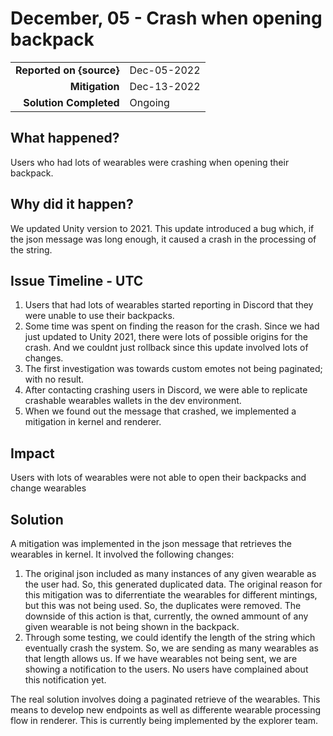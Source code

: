 # December, 05 - Crash when opening backpack

|                          |             |
| -----------------------: | :---------- |
| **Reported on {source}** | Dec-05-2022 |
|           **Mitigation** | Dec-13-2022 |
|   **Solution Completed** | Ongoing     |

## What happened?

Users who had lots of wearables were crashing when opening their backpack.

## Why did it happen?

We updated Unity version to 2021. This update introduced a bug which, if the json message was long enough, it caused a crash in the processing of the string. 

## Issue Timeline - UTC

1. Users that had lots of wearables started reporting in Discord that they were unable to use their backpacks.
2. Some time was spent on finding the reason for the crash. Since we had just updated to Unity 2021, there were lots of possible origins for the crash. And we couldnt just rollback since this update involved lots of changes.
3. The first investigation was towards custom emotes not being paginated; with no result.
4. After contacting crashing users in Discord, we were able to replicate crashable wearables wallets in the dev environment.
5. When we found out the message that crashed, we implemented a mitigation in kernel and renderer.

## Impact

Users with lots of wearables were not able to open their backpacks and change wearables

## Solution

A mitigation was implemented in the json message that retrieves the wearables in kernel. It involved the following changes:

1. The original json included as many instances of any given wearable as the user had. So, this generated duplicated data. The original reason for this mitigation was to diferrentiate the wearables for different mintings, but this was not being used. So, the duplicates were removed. The downside of this action is that, currently, the owned ammount of any given wearable is not being shown in the backpack.
2. Through some testing, we could identify the length of the string which eventually crash the system. So, we are sending as many wearables as that length allows us. If we have wearables not being sent, we are showing a notification to the users. No users have complained about this notification yet.

The real solution involves doing a paginated retrieve of the wearables. This means to develop new endpoints as well as differente wearable processing flow in renderer. This is currently being implemented by the explorer team. 
